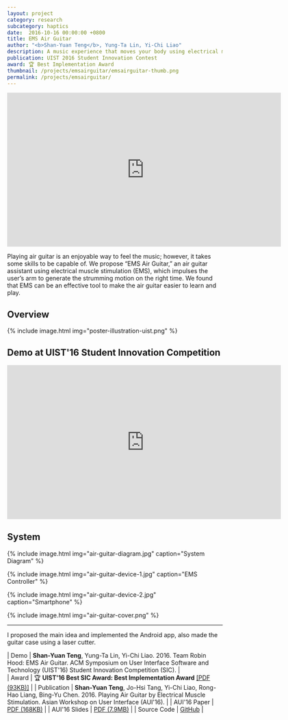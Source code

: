 ```yaml
---
layout: project
category: research
subcategory: haptics
date:  2016-10-16 00:00:00 +0800
title: EMS Air Guitar
author: "<b>Shan-Yuan Teng</b>, Yung-Ta Lin, Yi-Chi Liao"
description: A music experience that moves your body using electrical muscle stimulation.
publication: UIST 2016 Student Innovation Contest
award: 🏆 Best Implementation Award
thumbnail: /projects/emsairguitar/emsairguitar-thumb.png
permalink: /projects/emsairguitar/
---
```


<div class="video-wrapper">
  <iframe width="640" height="360" src="https://www.youtube.com/embed/y_U4SjE-eUI" frameborder="0" allowfullscreen></iframe>
</div>

Playing air guitar is an enjoyable way to feel the music; however, it takes some skills to be capable of. We propose “EMS Air Guitar,” an air guitar assistant using electrical muscle stimulation (EMS), which impulses the user’s arm to generate the strumming motion on the right time. We found that EMS can be an effective tool to make the air guitar easier to learn and play.

## Overview

{% include image.html
           img="poster-illustration-uist.png" %}


## Demo at UIST'16 Student Innovation Competition

<div class="video-wrapper">
  <iframe width="640" height="360" src="https://www.youtube.com/embed/WlirbXZhjCM" frameborder="0" allowfullscreen></iframe>
</div>

## System

{% include image.html
           img="air-guitar-diagram.jpg"
           caption="System Diagram" %}

{% include image.html
           img="air-guitar-device-1.jpg"
           caption="EMS Controller" %}

{% include image.html
           img="air-guitar-device-2.jpg"
           caption="Smartphone" %}

{% include image.html
           img="air-guitar-cover.png" %}

---

I proposed the main idea and implemented the Android app, also made the guitar case using a laser cutter.

| Demo | **Shan-Yuan Teng**, Yung-Ta Lin, Yi-Chi Liao. 2016. Team Robin Hood: EMS Air Guitar. ACM Symposium on User Interface Software and Technology (UIST'16) Student Innovation Competition (SIC). |  
| Award | 🏆 **UIST'16 Best SIC Award: Best Implementation Award** [[PDF (93KB)]](UIST2016_AwardsSIC.pdf) |
| Publication | **Shan-Yuan Teng**, Jo-Hsi Tang, Yi-Chi Liao, Rong-Hao Liang, Bing-Yu Chen. 2016. Playing Air Guitar by Electrical Muscle Stimulation. Asian Workshop on User Interface (AUI'16). |
| AUI'16 Paper | [PDF (168KB)](air-guitar-extended-abstract-AUI.pdf) |
| AUI'16 Slides | [PDF (7.9MB)](AirGuitar-aui-present.pdf) |
| Source Code | [GitHub](http://github.com/tanyuan/EMS-AirGuitar) |
